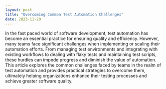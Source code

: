 ```yaml
---
layout: post
title: "Overcoming Common Test Automation Challenges"
date: 2023-11-20
---
```


In the fast paced world of software development, test automation has become an essential practice for ensuring quality and efficiency. However, many teams face significant challenges when implementing or scaling their automation efforts. From managing test environments and integrating with existing workflows to dealing with flaky tests and maintaining test scripts, these hurdles can impede progress and diminish the value of automation. This article explores the common challenges faced by teams in the realm of test automation and provides practical strategies to overcome them, ultimately helping organizations enhance their testing processes and achieve greater software quality.
